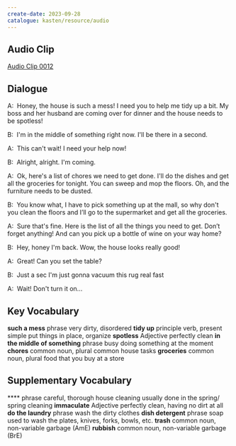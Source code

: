 ```yaml
---
create-date: 2023-09-28
catalogue: kasten/resource/audio
---
```


## Audio Clip
[Audio Clip 0012](https://archive.org/download/englishpod_all/englishpod_0012dg.mp3)

## Dialogue
A:  Honey, the  house is such a mess!  I need you to help me tidy up a bit.  My boss and her husband are coming over for dinner and the house needs to be  spotless!

B:  I'm  in the middle of something right now. I'll be   there in a second.

A:  This can't wait!  I need your help now!

B:  Alright, alright.  I'm coming.

A:  Ok, here's a list of chores we need to get   done.  I'll do the dishes and get all the groceries for tonight.  You can sweep and mop the floors.  Oh, and the furniture needs to be dusted.

B:  You know what, I have to  pick something up at the mall, so why don't you clean the floors and I’ll go to the supermarket and get all the groceries.

A:  Sure that's fine.  Here is the list of all the things you need to get. Don’t  forget anything! And can you pick up a bottle of wine on your way home?

B:  Hey, honey I'm  back. Wow, the house looks really good!

A:  Great!  Can you set the table?

B:  Just a sec I'm   just gonna vacuum this rug real fast

A:  Wait! Don't turn it on...

## Key Vocabulary
**such a mess**                  phrase                           very dirty, disordered
**tidy up**                      principle verb, present simple   put things in place, organize
**spotless**                     Adjective                        perfectly clean
**in the middle of something**   phrase                           busy doing something at the moment
**chores**                       common noun, plural              common house tasks
**groceries**                    common noun, plural              food that you buy at a store

## Supplementary Vocabulary
****                 phrase                      careful, thorough house cleaning usually done in the spring/  spring cleaning
**immaculate**       Adjective                   perfectly clean, having no dirt at all
**do the laundry**   phrase                      wash the dirty clothes
**dish detergent**   phrase                      soap used to wash the plates, knives, forks, bowls, etc.
**trash**            common noun, non-variable   garbage (AmE)
**rubbish**          common noun, non-variable   garbage (BrE)
